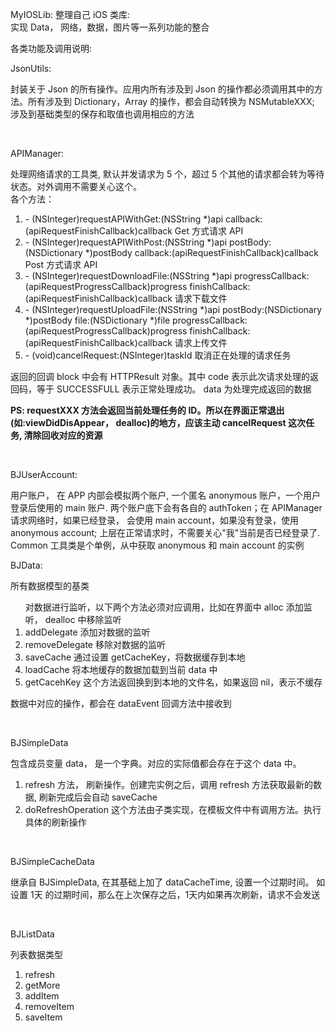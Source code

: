MyIOSLib:
  整理自己 iOS 类库:<br/>
  实现 Data， 网络，数据，图片等一系列功能的整合

  各类功能及调用说明:<br/>
  
  <p>JsonUtils:</p>
  <p>封装关于 Json 的所有操作。应用内所有涉及到 Json 的操作都必须调用其中的方法。所有涉及到 Dictionary，Array 的操作，都会自动转换为 NSMutableXXX;
  涉及到基础类型的保存和取值也调用相应的方法</p>

  <br/>
  <p>APIManager:</p>
  <p>处理网络请求的工具类, 默认并发请求为 5 个，超过 5 个其他的请求都会转为等待状态。对外调用不需要关心这个。<br/> 
    各个方法：
    <ol>
      <li>- (NSInteger)requestAPIWithGet:(NSString *)api
                            callback:(apiRequestFinishCallback)callback       Get 方式请求 API</li>
      <li>- (NSInteger)requestAPIWithPost:(NSString *)api
                             postBody:(NSDictionary *)postBody
                           callback:(apiRequestFinishCallback)callback     Post 方式请求 API</li>
      <li>- (NSInteger)requestDownloadFile:(NSString *)api
                      progressCallback:(apiRequestProgressCallback)progress
                           finishCallback:(apiRequestFinishCallback)callback         请求下载文件</li>
      <li>- (NSInteger)requestUploadFile:(NSString *)api
                            postBody:(NSDictionary *)postBody
                            file:(NSDictionary *)file
                           progressCallback:(apiRequestProgressCallback)progress
                           finishCallback:(apiRequestFinishCallback)callback   请求上传文件</li>
      <li>- (void)cancelRequest:(NSInteger)taskId   取消正在处理的请求任务</li>                  
    </ol>
   <p>返回的回调 block 中会有 HTTPResult 对象。其中 code 表示此次请求处理的返回码，等于 SUCCESSFULL 表示正常处理成功。 data 为处理完成返回的数据</p>
   <B>PS: requestXXX 方法会返回当前处理任务的 ID。所以在界面正常退出(如:viewDidDisAppear， dealloc)的地方，应该主动 cancelRequest 这次任务, 清除回收对应的资源</B>

  </p>
  <br/>
  <p>BJUserAccount:</p>
  <p>用户账户， 在 APP 内部会模拟两个账户, 一个匿名 anonymous 账户，一个用户登录后使用的 main 账户. 两个账户底下会有各自的 authToken；在 APIManager 请求网络时，如果已经登录， 会使用 main account，如果没有登录，使用 anonymous account; 上层在正常请求时，不需要关心"我"当前是否已经登录了. <br/>
  Common 工具类是个单例，从中获取 anonymous 和 main account 的实例 
  </p>


  <p>BJData:</p>
  <p>所有数据模型的基类
    <ol>
      对数据进行监听，以下两个方法必须对应调用，比如在界面中 alloc 添加监听， dealloc 中移除监听<br/>
      <li>addDelegate 添加对数据的监听</li>
      <li>removeDelegate 移除对数据的监听</li>
      <li>saveCache 通过设置 getCacheKey，将数据缓存到本地</li>
      <li>loadCache 将本地缓存的数据加载到当前 data 中</li>
      <li>getCacehKey 这个方法返回换到到本地的文件名，如果返回 nil，表示不缓存</li>
    </ol>
    数据中对应的操作，都会在 dataEvent 回调方法中接收到<br/>
  </p>

  <br/>
  <p>BJSimpleData</p>
  <p>包含成员变量 data， 是一个字典。对应的实际值都会存在于这个 data 中。
    <ol>
      <li>refresh 方法， 刷新操作。创建完实例之后，调用 refresh 方法获取最新的数据, 刷新完成后会自动 saveCache </li>
      <li>doRefreshOperation 这个方法由子类实现，在模板文件中有调用方法。执行具体的刷新操作</li>
    </ol>
  </P>

<br/>
<p>BJSimpleCacheData</p>
<p>继承自 BJSimpleData, 在其基础上加了 dataCacheTime, 设置一个过期时间。 如设置 1天 的过期时间，那么在上次保存之后，1天内如果再次刷新，请求不会发送</p>

<br/>
<p>BJListData</>
<p>列表数据类型
  <ol>
    <li>refresh</li>
    <li>getMore</li>
    <li>addItem</li>
    <li>removeItem</li>
    <li>saveItem</li>
  </ol>
</p>

